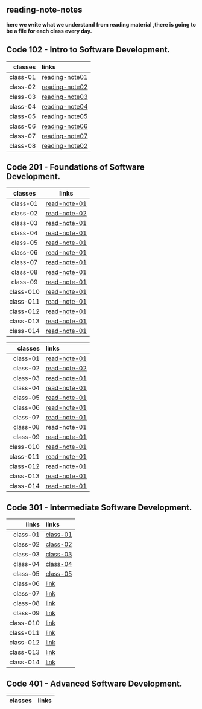  ## reading-note-notes

**here we write what we understand from reading material ,there is going to be a file for each class every day.**

## Code 102 - Intro to Software Development.

| classes                       |  links|
|------------------------:|:--------------------------------------------------------|
class-01|[reading-note01](https://mamoun-kamal-alshisani.github.io/read-notes/)|
class-02|[reading-note02](https://mamoun-kamal-alshisani.github.io/read-notes/read02)|
class-03|[reading-note03](https://mamoun-kamal-alshisani.github.io/read-notes/readme-03)|
class-04|[reading-note04](https://mamoun-kamal-alshisani.github.io/read-notes/read04)|
class-05|[reading-note05](https://mamoun-kamal-alshisani.github.io/read-notes/readme05)|
class-06|[reading-note06](https://mamoun-kamal-alshisani.github.io/read-notes/reading-note06)|
class-07|[reading-note07](https://mamoun-kamal-alshisani.github.io/read-notes/reading-note07)|
class-08|[reading-note02](https://mamoun-kamal-alshisani.github.io/read-notes/githubwebpage)|

## Code 201 - Foundations of Software Development.

| classes               |  links|
|:------------------------:|:--------------------------------------------------------:|
class-01|[read-note-01](https://mamoun-kamal-alshisani.github.io/code-201/read01)       |
class-02|[read-note-02](https://mamoun-kamal-alshisani.github.io/code-201/class-02)     | 
class-03|[read-note-01](https://mamoun-kamal-alshisani.github.io/code-201/reading-note-03)|
class-04|[read-note-01](https://mamoun-kamal-alshisani.github.io/code-201/read-note-04)|
class-05|[read-note-01](https://mamoun-kamal-alshisani.github.io/code-201/Read:05)|
class-06|[read-note-01](https://mamoun-kamal-alshisani.github.io/code-201/Read-06)|
class-07|[read-note-01](https://mamoun-kamal-alshisani.github.io/code-201/readme-07)|
class-08|[read-note-01](https://mamoun-kamal-alshisani.github.io/code-201/Read-08)|
class-09|[read-note-01](https://mamoun-kamal-alshisani.github.io/code-201/read-09)|
class-010|[read-note-01](https://mamoun-kamal-alshisani.github.io/code-201/Read:-10)|
class-011|[read-note-01](https://mamoun-kamal-alshisani.github.io/code-201/read-11)|
class-012|[read-note-01](https://mamoun-kamal-alshisani.github.io/code-201/read-12)|
class-013|[read-note-01](https://mamoun-kamal-alshisani.github.io/code-201/read-13)|
class-014|[read-note-01](https://mamoun-kamal-alshisani.github.io/code-201/read-14)|


| classes                       |  links|
|------------------------:|:--------------------------------------------------------|
class-01|[read-note-01](https://mamoun-kamal-alshisani.github.io/code-201/read01)       |
class-02|[read-note-02](https://mamoun-kamal-alshisani.github.io/code-201/class-02)     | 
class-03|[read-note-01](https://mamoun-kamal-alshisani.github.io/code-201/reading-note-03)|
class-04|[read-note-01](https://mamoun-kamal-alshisani.github.io/code-201/read-note-04)|
class-05|[read-note-01](https://mamoun-kamal-alshisani.github.io/code-201/Read:05)|
class-06|[read-note-01](https://mamoun-kamal-alshisani.github.io/code-201/Read-06)|
class-07|[read-note-01](https://mamoun-kamal-alshisani.github.io/code-201/readme-07)|
class-08|[read-note-01](https://mamoun-kamal-alshisani.github.io/code-201/Read-08)|
class-09|[read-note-01](https://mamoun-kamal-alshisani.github.io/code-201/read-09)|
class-010|[read-note-01](https://mamoun-kamal-alshisani.github.io/code-201/Read:-10)|
class-011|[read-note-01](https://mamoun-kamal-alshisani.github.io/code-201/read-11)|
class-012|[read-note-01](https://mamoun-kamal-alshisani.github.io/code-201/read-12)|
class-013|[read-note-01](https://mamoun-kamal-alshisani.github.io/code-201/read-13)|
class-014|[read-note-01](https://mamoun-kamal-alshisani.github.io/code-201/read-14)|

## Code 301 - Intermediate Software Development.

| links                   |  links|
|------------------------:|:--------------------------------------------------------|
class-01|[class-01](https://mamoun-kamal-alshisani.github.io/reading-note-301/class-01)|
class-02|[class-02](https://mamoun-kamal-alshisani.github.io/reading-note-301/class-02)|
class-03|[class-03](https://mamoun-kamal-alshisani.github.io/reading-note-301/class-03)|
class-04|[class-04](https://mamoun-kamal-alshisani.github.io/reading-note-301/class-044)|
class-05|[class-05](https://mamoun-kamal-alshisani.github.io/reading-note-301/class-05)|
class-06|[link]()|
class-07|[link]()|
class-08|[link]()|
class-09|[link]()|
class-010|[link]()|
class-011|[link]()|
class-012|[link]()|
class-013|[link]()|
class-014|[link]()|

## Code 401 - Advanced Software Development.

| classes                       |  links|
|------------------------|--------------------------------------------------------:|

